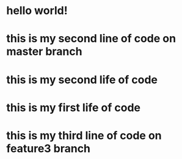 # hello world!
# this is my second line of code on master branch
# this is my second life of code 
# this is my first life of code
# this is my third line of code on feature3 branch
